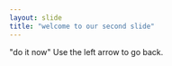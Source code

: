```yaml
---
layout: slide
title: "welcome to our second slide"
---
```

"do it now"
Use the left arrow to go back.
